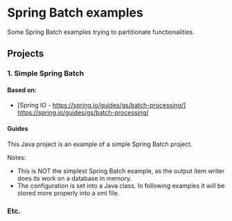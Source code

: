 # Spring Batch examples

Some Spring Batch examples trying to partitionate functionalities.

## Projects

### 1. Simple Spring Batch
#### Based on:

* [Spring IO - https://spring.io/guides/gs/batch-processing/] https://spring.io/guides/gs/batch-processing/

#### Guides
This Java project is an example of a simple Spring Batch project.

Notes:

* This is NOT the simplest Spring Batch example, as the output item writer does its work on a database in memory.
* The configuration is set into a Java class. In following examples it will be stored more properly into a xml file.

### Etc.

